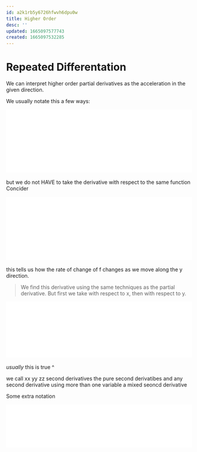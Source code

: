 ```yaml
---
id: a2k1rb5y6726hfwvh6dpu0w
title: Higher Order
desc: ''
updated: 1665097577743
created: 1665097532285
---
```


# Repeated Differentation

We can interpret higher order partial derivatives as the acceleration in the given direction.

We usually notate this a few ways:

![alt](./assets/images/notational_trick_partial_derivatives.svg)

but we do not HAVE to take the derivative with respect to the same function Concider

![alt](./assets/images/derivative_with_respect_to_diff_var.svg)

this tells us how the rate of change of f changes as we move along the y direction.

> We find this derivative using the same techniques as the partial derivative. But first we take with respect to x, then with respect to y.


![alt](./assets/images/partial_derivative_continuity.svg)

*usually* this is true ^

we call xx yy zz second derivatives the pure second derivatibes and any second derivative using more than one variable a mixed seoncd derivative

Some extra notation

![alt](./assets/images/partial_derivative_extra_notation.svg)
